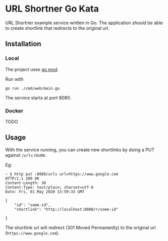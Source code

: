 # URL Shortner Go Kata

URL Shortner example service written in Go.
The application should be able to create shortlink that redirects to the original url.

##  Installation

### Local

The project uses [go mod]().

Run with
```
go run ./cmd/web/main.go
```
The service starts at port 8080.


### Docker

TODO

## Usage

With the service running, you can create new shortlinks by doing a PUT against `/urls` route.

Eg:
```
~ $ http put :8080/urls url=https://www.google.com
HTTP/1.1 200 OK
Content-Length: 36
Content-Type: text/plain; charset=utf-8
Date: Fri, 01 May 2020 13:59:33 GMT

{
    "id": "some-id",
	"shortlink": "http://localhost:8080/r/some-id"

}
```

The shortlink url will redirect (301 Moved Permanently) to the original url (`https://www.google.com`).
